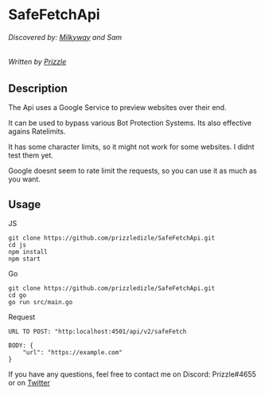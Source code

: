 # SafeFetchApi
###### Discovered by: [Milkyway](https://twitter.com/milkyontheblock) and Sam
###### Written by [Prizzle](https://twitter.com/bypassedpx)

## Description
The Api uses a Google Service to preview websites over their end.

It can be used to bypass various Bot Protection Systems. Its also effective agains Ratelimits.

It has some character limits, so it might not work for some websites. I didnt test them yet.

Google doesnt seem to rate limit the requests, so you can use it as much as you want.

## Usage
JS
```shell
git clone https://github.com/prizzledizle/SafeFetchApi.git
cd js
npm install
npm start
```

Go
```shell
git clone https://github.com/prizzledizle/SafeFetchApi.git
cd go
go run src/main.go
```

Request
```
URL TO POST: "http:localhost:4501/api/v2/safeFetch

BODY: {
    "url": "https://example.com"
}
```

If you have any questions, feel free to contact me on Discord: Prizzle#4655 or on [Twitter](https://twitter.com/bypassedpx)
